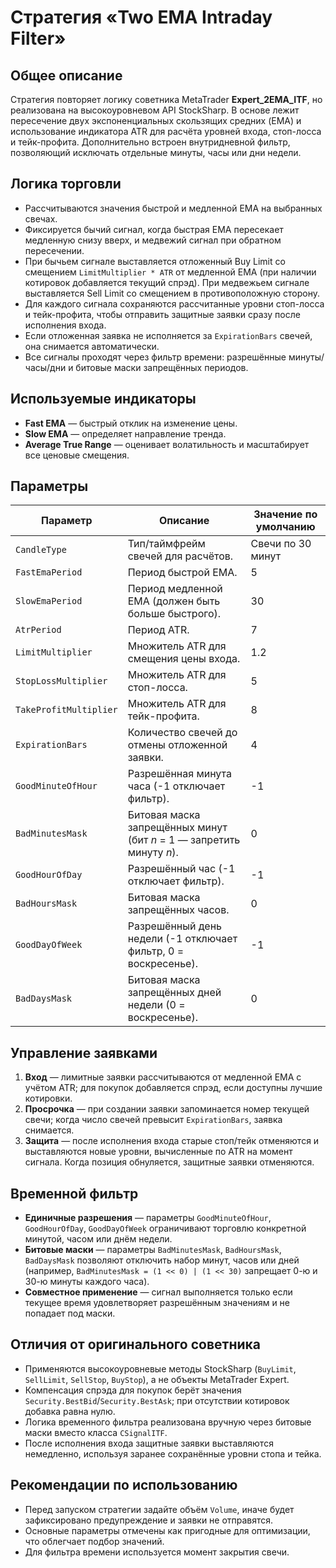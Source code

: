 # Стратегия «Two EMA Intraday Filter»

## Общее описание
Стратегия повторяет логику советника MetaTrader **Expert_2EMA_ITF**, но реализована на высокоуровневом API StockSharp. В основе лежит пересечение двух экспоненциальных скользящих средних (EMA) и использование индикатора ATR для расчёта уровней входа, стоп-лосса и тейк-профита. Дополнительно встроен внутридневной фильтр, позволяющий исключать отдельные минуты, часы или дни недели.

## Логика торговли
- Рассчитываются значения быстрой и медленной EMA на выбранных свечах.
- Фиксируется бычий сигнал, когда быстрая EMA пересекает медленную снизу вверх, и медвежий сигнал при обратном пересечении.
- При бычьем сигнале выставляется отложенный Buy Limit со смещением `LimitMultiplier * ATR` от медленной EMA (при наличии котировок добавляется текущий спрэд). При медвежьем сигнале выставляется Sell Limit со смещением в противоположную сторону.
- Для каждого сигнала сохраняются рассчитанные уровни стоп-лосса и тейк-профита, чтобы отправить защитные заявки сразу после исполнения входа.
- Если отложенная заявка не исполняется за `ExpirationBars` свечей, она снимается автоматически.
- Все сигналы проходят через фильтр времени: разрешённые минуты/часы/дни и битовые маски запрещённых периодов.

## Используемые индикаторы
- **Fast EMA** — быстрый отклик на изменение цены.
- **Slow EMA** — определяет направление тренда.
- **Average True Range** — оценивает волатильность и масштабирует все ценовые смещения.

## Параметры
| Параметр | Описание | Значение по умолчанию |
|----------|----------|-----------------------|
| `CandleType` | Тип/таймфрейм свечей для расчётов. | Свечи по 30 минут |
| `FastEmaPeriod` | Период быстрой EMA. | 5 |
| `SlowEmaPeriod` | Период медленной EMA (должен быть больше быстрого). | 30 |
| `AtrPeriod` | Период ATR. | 7 |
| `LimitMultiplier` | Множитель ATR для смещения цены входа. | 1.2 |
| `StopLossMultiplier` | Множитель ATR для стоп-лосса. | 5 |
| `TakeProfitMultiplier` | Множитель ATR для тейк-профита. | 8 |
| `ExpirationBars` | Количество свечей до отмены отложенной заявки. | 4 |
| `GoodMinuteOfHour` | Разрешённая минута часа (-1 отключает фильтр). | -1 |
| `BadMinutesMask` | Битовая маска запрещённых минут (бит *n* = 1 — запретить минуту *n*). | 0 |
| `GoodHourOfDay` | Разрешённый час (-1 отключает фильтр). | -1 |
| `BadHoursMask` | Битовая маска запрещённых часов. | 0 |
| `GoodDayOfWeek` | Разрешённый день недели (-1 отключает фильтр, 0 = воскресенье). | -1 |
| `BadDaysMask` | Битовая маска запрещённых дней недели (0 = воскресенье). | 0 |

## Управление заявками
1. **Вход** — лимитные заявки рассчитываются от медленной EMA с учётом ATR; для покупок добавляется спрэд, если доступны лучшие котировки.
2. **Просрочка** — при создании заявки запоминается номер текущей свечи; когда число свечей превысит `ExpirationBars`, заявка снимается.
3. **Защита** — после исполнения входа старые стоп/тейк отменяются и выставляются новые уровни, вычисленные по ATR на момент сигнала. Когда позиция обнуляется, защитные заявки отменяются.

## Временной фильтр
- **Единичные разрешения** — параметры `GoodMinuteOfHour`, `GoodHourOfDay`, `GoodDayOfWeek` ограничивают торговлю конкретной минутой, часом или днём недели.
- **Битовые маски** — параметры `BadMinutesMask`, `BadHoursMask`, `BadDaysMask` позволяют отключить набор минут, часов или дней (например, `BadMinutesMask = (1 << 0) | (1 << 30)` запрещает 0-ю и 30-ю минуты каждого часа).
- **Совместное применение** — сигнал выполняется только если текущее время удовлетворяет разрешённым значениям и не попадает под маски.

## Отличия от оригинального советника
- Применяются высокоуровневые методы StockSharp (`BuyLimit`, `SellLimit`, `SellStop`, `BuyStop`), а не объекты MetaTrader Expert.
- Компенсация спрэда для покупок берёт значения `Security.BestBid`/`Security.BestAsk`; при отсутствии котировок добавка равна нулю.
- Логика временного фильтра реализована вручную через битовые маски вместо класса `CSignalITF`.
- После исполнения входа защитные заявки выставляются немедленно, используя заранее сохранённые уровни стопа и тейка.

## Рекомендации по использованию
- Перед запуском стратегии задайте объём `Volume`, иначе будет зафиксировано предупреждение и заявки не отправятся.
- Основные параметры отмечены как пригодные для оптимизации, что облегчает подбор значений.
- Для фильтра времени используется момент закрытия свечи.
